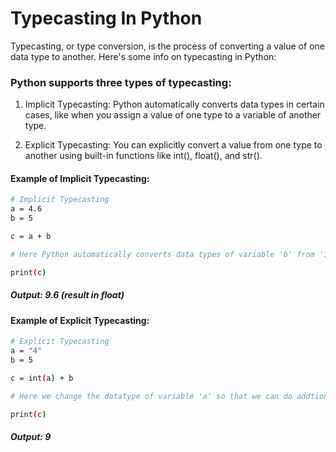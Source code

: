 # Typecasting In Python

Typecasting, or type conversion, is the process of converting a value of one data type to another. Here's some info on typecasting in Python:

### Python supports three types of typecasting:

1. Implicit Typecasting: Python automatically converts data types in certain cases, like when you assign a value of one type to a variable of another type.

2. Explicit Typecasting: You can explicitly convert a value from one type to another using built-in functions like int(), float(), and str().


#### Example of Implicit Typecasting:

```bash
# Implicit Typecasting
a = 4.6
b = 5

c = a + b

# Here Python automatically converts data types of variable 'b' from 'int' to 'float' so that it will do addition of floats

print(c)
```

##### Output: 9.6 (result in float)

#### Example of Explicit Typecasting:

```bash
# Explicit Typecasting
a = "4"
b = 5

c = int(a) + b

# Here we change the datatype of variable 'a' so that we can do addtion of both numbers.

print(c)
```

##### Output: 9
